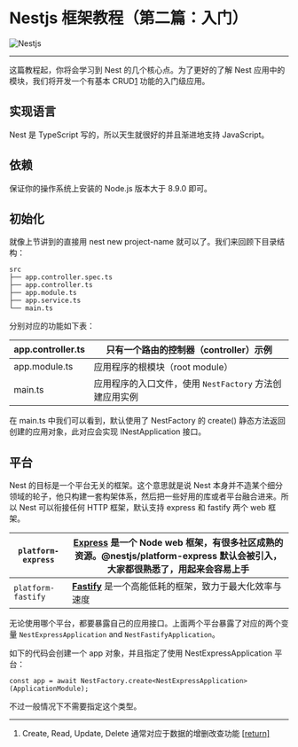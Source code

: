 # Nestjs 框架教程（第二篇：入门）

![Nestjs](https://static.yoouu.cn/imgs/doc/back-end/nestjs/nestjs-logo.png)

---

这篇教程起，你将会学习到 Nest 的几个核心点。为了更好的了解 Nest 应用中的模块，我们将开发一个有基本 CRUD[1](https://keelii.com/2019/07/03/nestjs-framework-tutorial-2/#fn:Create-Read-Upda) 功能的入门级应用。

## 实现语言

Nest 是 TypeScript 写的，所以天生就很好的并且渐进地支持 JavaScript。

## 依赖

保证你的操作系统上安装的 Node.js 版本大于 8.9.0 即可。

## 初始化

就像上节讲到的直接用 nest new project-name 就可以了。我们来回顾下目录结构：

```
src
├── app.controller.spec.ts
├── app.controller.ts
├── app.module.ts
├── app.service.ts
└── main.ts
```

分别对应的功能如下表：

| app.controller.ts | 只有一个路由的控制器（controller）示例                  |
| ----------------- | ------------------------------------------------------- |
| app.module.ts     | 应用程序的根模块（root module）                         |
| main.ts           | 应用程序的入口文件，使用 `NestFactory` 方法创建应用实例 |

在 main.ts 中我们可以看到，默认使用了 NestFactory 的 create() 静态方法返回创建的应用对象，此对应会实现 INestApplication 接口。

## 平台

Nest 的目标是一个平台无关的框架。这个意思就是说 Nest 本身并不造某个细分领域的轮子，他只构建一套构架体系，然后把一些好用的库或者平台融合进来。所以 Nest 可以衔接任何 HTTP 框架，默认支持 express 和 fastify 两个 web 框架。

| `platform-express` | **[Express](https://expressjs.com/)** 是一个 Node web 框架，有很多社区成熟的资源。@nestjs/platform-express 默认会被引入，大家都很熟悉了，用起来会容易上手 |
| --- | --- |
| `platform-fastify` | **[Fastify](https://www.fastify.io/)** 是一个高能低耗的框架，致力于最大化效率与速度 |

无论使用哪个平台，都要暴露自己的应用接口。上面两个平台暴露了对应的两个变量 `NestExpressApplication` and `NestFastifyApplication`。

如下的代码会创建一个 app 对象，并且指定了使用 NestExpressApplication 平台：

```
const app = await NestFactory.create<NestExpressApplication>(ApplicationModule);
```

不过一般情况下不需要指定这个类型。

---

1. Create, Read, Update, Delete 通常对应于数据的增删改查功能 [[return\]](https://keelii.com/2019/07/03/nestjs-framework-tutorial-2/#fnref:Create-Read-Upda)
